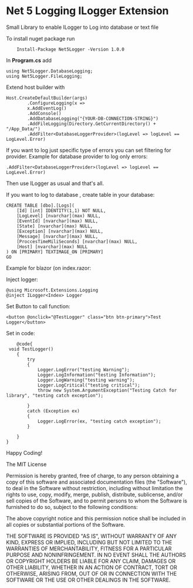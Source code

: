 
# Net 5 Logging ILogger Extension
Small Library to enable ILogger to Log into database or text file

To install nuget package run

        Install-Package Net5Logger -Version 1.0.0

In **Program.cs**
 add

    using Net5Logger.DatabaseLogging;
    using Net5Logger.FileLogging;

Extend host builder with

    Host.CreateDefaultBuilder(args)
            .ConfigureLogging(x =>
            x.AddEventLog()
            .AddConsole()
            .AddDatabaseLogging("{YOUR-DB-CONNECTION-STRING}")
            .AddFileLogging(Directory.GetCurrentDirectory() + "/App_Data/")
            .AddFilter<DatabaseLoggerProvider>(logLevel => logLevel == LogLevel.Error)

If you want to log just specific type of errors you can set filtering for provider.
Example for database provider to log only errors:

    .AddFilter<DatabaseLoggerProvider>(logLevel => logLevel == LogLevel.Error)

Then use ILogger as usual and that's all. 

If you want to log to database , create table in your database:

    CREATE TABLE [dbo].[Logs](
    	[Id] [int] IDENTITY(1,1) NOT NULL,
    	[LogLevel] [nvarchar](max) NULL,
    	[EventId] [nvarchar](max) NULL,
    	[State] [nvarchar](max) NULL,
    	[Exception] [nvarchar](max) NULL,
    	[Message] [nvarchar](max) NULL,
    	[ProccesTimeMiliSeconds] [nvarchar](max) NULL,
    	[Host] [nvarchar](max) NULL
    ) ON [PRIMARY] TEXTIMAGE_ON [PRIMARY]
    GO

Example for blazor (on index.razor:

Inject logger:

    @using Microsoft.Extensions.Logging
    @inject ILogger<Index> Logger

Set Button to call function:

    <button @onclick="@TestLogger" class="btn btn-primary">Test Logger</button>
    
Set in code:

        @code{
     void TestLogger()
        {
            try
            {
                Logger.LogError("testing Warning");
                Logger.LogInformation("testing Information");
                Logger.LogWarning("testing warning");
                Logger.LogCritical("testing critical");
                throw new System.ArgumentException("Testing Catch for library", "testing catch exception");
    
            }
            catch (Exception ex)
            {
                Logger.LogError(ex, "testing catch exception");
            }
    
        }
    }

Happy Coding!

The MIT License

Permission is hereby granted, free of charge, to any person obtaining a copy of this software and associated documentation files (the "Software"), to deal in the Software without restriction, including without limitation the rights to use, copy, modify, merge, publish, distribute, sublicense, and/or sell copies of the Software, and to permit persons to whom the Software is furnished to do so, subject to the following conditions:

The above copyright notice and this permission notice shall be included in all copies or substantial portions of the Software.

THE SOFTWARE IS PROVIDED "AS IS", WITHOUT WARRANTY OF ANY KIND, EXPRESS OR IMPLIED, INCLUDING BUT NOT LIMITED TO THE WARRANTIES OF MERCHANTABILITY, FITNESS FOR A PARTICULAR PURPOSE AND NONINFRINGEMENT. IN NO EVENT SHALL THE AUTHORS OR COPYRIGHT HOLDERS BE LIABLE FOR ANY CLAIM, DAMAGES OR OTHER LIABILITY, WHETHER IN AN ACTION OF CONTRACT, TORT OR OTHERWISE, ARISING FROM, OUT OF OR IN CONNECTION WITH THE SOFTWARE OR THE USE OR OTHER DEALINGS IN THE SOFTWARE.
